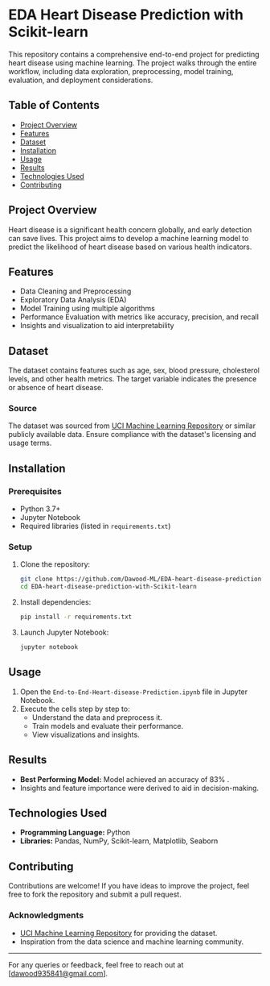 # EDA Heart Disease Prediction with Scikit-learn

This repository contains a comprehensive end-to-end project for predicting heart disease using machine learning. The project walks through the entire workflow, including data exploration, preprocessing, model training, evaluation, and deployment considerations.

## Table of Contents

- [Project Overview](#project-overview)
- [Features](#features)
- [Dataset](#dataset)
- [Installation](#installation)
- [Usage](#usage)
- [Results](#results)
- [Technologies Used](#technologies-used)
- [Contributing](#contributing)

## Project Overview

Heart disease is a significant health concern globally, and early detection can save lives. This project aims to develop a machine learning model to predict the likelihood of heart disease based on various health indicators.

## Features

- Data Cleaning and Preprocessing
- Exploratory Data Analysis (EDA)
- Model Training using multiple algorithms
- Performance Evaluation with metrics like accuracy, precision, and recall
- Insights and visualization to aid interpretability

## Dataset

The dataset contains features such as age, sex, blood pressure, cholesterol levels, and other health metrics. The target variable indicates the presence or absence of heart disease.

### Source
The dataset was sourced from [UCI Machine Learning Repository](https://archive.ics.uci.edu/ml/datasets/heart+disease) or similar publicly available data. Ensure compliance with the dataset's licensing and usage terms.

## Installation

### Prerequisites

- Python 3.7+
- Jupyter Notebook
- Required libraries (listed in `requirements.txt`)

### Setup

1. Clone the repository:
   ```bash
   git clone https://github.com/Dawood-ML/EDA-heart-disease-prediction-with-scikit-learn.git
   cd EDA-heart-disease-prediction-with-Scikit-learn
   ```

2. Install dependencies:
   ```bash
   pip install -r requirements.txt
   ```

3. Launch Jupyter Notebook:
   ```bash
   jupyter notebook
   ```

## Usage

1. Open the `End-to-End-Heart-disease-Prediction.ipynb` file in Jupyter Notebook.
2. Execute the cells step by step to:
   - Understand the data and preprocess it.
   - Train models and evaluate their performance.
   - View visualizations and insights.

## Results

- **Best Performing Model:** Model achieved an accuracy of 83% .
- Insights and feature importance were derived to aid in decision-making.

## Technologies Used

- **Programming Language:** Python
- **Libraries:** Pandas, NumPy, Scikit-learn, Matplotlib, Seaborn

## Contributing

Contributions are welcome! If you have ideas to improve the project, feel free to fork the repository and submit a pull request.

### Acknowledgments

- [UCI Machine Learning Repository](https://archive.ics.uci.edu/ml/datasets/heart+disease) for providing the dataset.
- Inspiration from the data science and machine learning community.

---

For any queries or feedback, feel free to reach out at [dawood935841@gmail.com].

